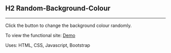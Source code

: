 ## H2 Random-Background-Colour
------

Click the button to change the background colour randomly. 

To view the functional site:
[Demo](https://juliannejorda.github.io/Random-Background-Colour/)


Uses: HTML, CSS, Javascript, Bootstrap
